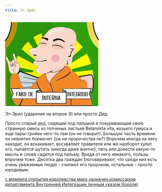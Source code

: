 ```yaml
---
title: Эт-Эрил
---
```


![](Ei-eril.jpg)


Эт-Эрил (ударение на второе Э) или просто Дед. 

Просто старый дед, сидящий под пальмой и покуривающий свою странную смесь из толченых листьев Belanokta vita, козьего гумуса и еще пары-тройки чего-то там (он не говорит).
Большую часть времени он невнятно бормочет (уж не пророчества ли?) Впрочем иногда на него находит, он вскакивает, восхваляет правителя или же наоборот хулит его, пытается шутить (иногда даже внятно), петь или донести какую-то мысль и снова садится под пальму.
Вреда от него никакого, пользы впрочем тоже. Десятка два граждан (поговаривают, что среди них есть очень уважаемые люди) - считают его пророком, остальные - просто юродивым.
 
[с момента открытия королевства миру назначен комиссаром департамента Внутренней Интеграции личным указом Короля)](http://lambopedia.ru/svyashennoe-korolevstvo-lambotero/nashi-ministerstva/ministerstvo-integracii/departament-vnutrennei-integracii/et-eril/kak-et-eril-stal-komissarom)